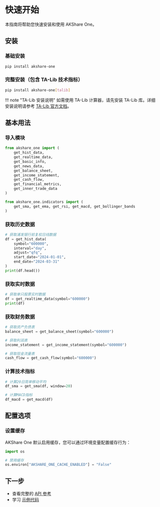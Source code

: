 # 快速开始

本指南将帮助您快速安装和使用 AKShare One。

## 安装

### 基础安装
```bash
pip install akshare-one
```

### 完整安装（包含 TA-Lib 技术指标）
```bash
pip install akshare-one[talib]
```

!!! note "TA-Lib 安装说明"
    如需使用 TA-Lib 计算器，请先安装 TA-Lib 库。详细安装说明请参考 [TA-Lib 官方文档](https://ta-lib.org/install/)。

## 基本用法

### 导入模块
```python
from akshare_one import (
    get_hist_data,
    get_realtime_data,
    get_basic_info,
    get_news_data,
    get_balance_sheet,
    get_income_statement,
    get_cash_flow,
    get_financial_metrics,
    get_inner_trade_data
)

from akshare_one.indicators import (
    get_sma, get_ema, get_rsi, get_macd, get_bollinger_bands
)
```

### 获取历史数据
```python
# 获取浦发银行前复权日线数据
df = get_hist_data(
    symbol="600000",
    interval="day",
    adjust="qfq",
    start_date="2024-01-01",
    end_date="2024-03-31"
)
print(df.head())
```

### 获取实时数据
```python
# 获取单只股票实时数据
df = get_realtime_data(symbol="600000")
print(df)
```

### 获取财务数据
```python
# 获取资产负债表
balance_sheet = get_balance_sheet(symbol="600000")

# 获取利润表
income_statement = get_income_statement(symbol="600000")

# 获取现金流量表
cash_flow = get_cash_flow(symbol="600000")
```

### 计算技术指标
```python
# 计算20日简单移动平均
df_sma = get_sma(df, window=20)

# 计算MACD指标
df_macd = get_macd(df)
```

## 配置选项

### 设置缓存
AKShare One 默认启用缓存，您可以通过环境变量配置缓存行为：

```python
import os

# 禁用缓存
os.environ["AKSHARE_ONE_CACHE_ENABLED"] = "False"
```

## 下一步
- 查看完整的 [API 参考](api/overview.md)
- 学习 [示例代码](examples.md)

